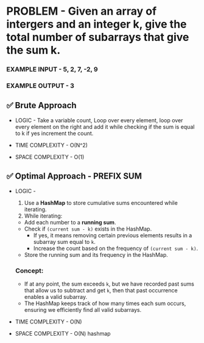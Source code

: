 # PROBLEM - Given an array of intergers and an integer k, give the total number of subarrays that give the sum k.


### EXAMPLE INPUT - 5, 2, 7, -2, 9 
### EXAMPLE OUTPUT - 3

## ✅ Brute Approach

- LOGIC - Take a variable count, Loop over every element, loop over every element on the right and add it while checking if the sum
is equal to k if yes increment the count.

- TIME COMPLEXITY - O(N^2)
- SPACE COMPLEXITY - O(1)

## ✅ Optimal Approach - PREFIX SUM 

- LOGIC -
    1. Use a **HashMap** to store cumulative sums encountered while iterating.
    2. While iterating:
    - Add each number to a **running sum**.
    - Check if `(current sum - k)` exists in the HashMap.
        - If yes, it means removing certain previous elements results in a subarray sum equal to `k`.
        - Increase the count based on the frequency of `(current sum - k)`.
    - Store the running sum and its frequency in the HashMap.

    ### **Concept:**
    - If at any point, the sum exceeds `k`, but we have recorded past sums that allow us to subtract and get `k`, then that past occurrence enables a valid subarray.
    - The HashMap keeps track of how many times each sum occurs, ensuring we efficiently find all valid subarrays.

- TIME COMPLEXITY - O(N)
- SPACE COMPLEXITY - O(N) hashmap
